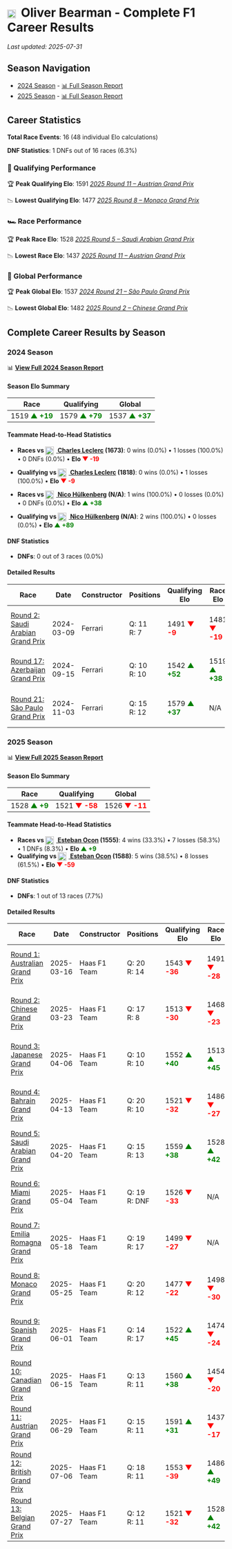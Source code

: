# <img src="https://upload.wikimedia.org/wikipedia/commons/thumb/8/83/Flag_of_the_United_Kingdom_%283-5%29.svg/512px-Flag_of_the_United_Kingdom_%283-5%29.svg.png?20250726143817" alt="United Kingdom" width="20" height="auto" style="vertical-align: middle; margin-right: 5px;" onerror="this.outerHTML='🇬🇧'; this.style.marginRight='5px';"/> Oliver Bearman - Complete F1 Career Results

*Last updated: 2025-07-31*

## Season Navigation

- [2024 Season](#2024-season) - [📊 Full Season Report](../seasons/2024-season-report)
- [2025 Season](#2025-season) - [📊 Full Season Report](../seasons/2025-season-report)

## Career Statistics

**Total Race Events**: 16 (48 individual Elo calculations)

**DNF Statistics**: 1 DNFs out of 16 races (6.3%)

### 🏁 Qualifying Performance

🏆 **Peak Qualifying Elo**: 1591
   *[2025 Round 11 – Austrian Grand Prix](../seasons/2025-season-report#round-11-austrian-grand-prix)*

📉 **Lowest Qualifying Elo**: 1477
   *[2025 Round 8 – Monaco Grand Prix](../seasons/2025-season-report#round-8-monaco-grand-prix)*

### 🏎️ Race Performance

🏆 **Peak Race Elo**: 1528
   *[2025 Round 5 – Saudi Arabian Grand Prix](../seasons/2025-season-report#round-5-saudi-arabian-grand-prix)*

📉 **Lowest Race Elo**: 1437
   *[2025 Round 11 – Austrian Grand Prix](../seasons/2025-season-report#round-11-austrian-grand-prix)*

### 🌟 Global Performance

🏆 **Peak Global Elo**: 1537
   *[2024 Round 21 – São Paulo Grand Prix](../seasons/2024-season-report#round-21-so-paulo-grand-prix)*

📉 **Lowest Global Elo**: 1482
   *[2025 Round 2 – Chinese Grand Prix](../seasons/2025-season-report#round-2-chinese-grand-prix)*


## Complete Career Results by Season

### 2024 Season

📊 **[View Full 2024 Season Report](../seasons/2024-season-report)**

#### Season Elo Summary

| Race | Qualifying | Global |
|------|------------|--------|
| 1519 **<span style="color: green;">▲ +19</span>** | 1579 **<span style="color: green;">▲ +79</span>** | 1537 **<span style="color: green;">▲ +37</span>** |

#### Teammate Head-to-Head Statistics

- **Races vs [<img src="https://upload.wikimedia.org/wikipedia/commons/e/ea/Flag_of_Monaco.svg" alt="Monaco" width="20" height="auto" style="vertical-align: middle; margin-right: 5px;" onerror="this.outerHTML='🇲🇨'; this.style.marginRight='5px';"/> Charles Leclerc](charles-leclerc) (1673)**: 0 wins (0.0%) • 1 losses (100.0%) • 0 DNFs (0.0%) • **Elo **<span style="color: red;">▼ -19</span>****
- **Qualifying vs [<img src="https://upload.wikimedia.org/wikipedia/commons/e/ea/Flag_of_Monaco.svg" alt="Monaco" width="20" height="auto" style="vertical-align: middle; margin-right: 5px;" onerror="this.outerHTML='🇲🇨'; this.style.marginRight='5px';"/> Charles Leclerc](charles-leclerc) (1818)**: 0 wins (0.0%) • 1 losses (100.0%) • **Elo **<span style="color: red;">▼ -9</span>****

- **Races vs [<img src="https://upload.wikimedia.org/wikipedia/commons/b/ba/Flag_of_Germany.svg" alt="Germany" width="20" height="auto" style="vertical-align: middle; margin-right: 5px;" onerror="this.outerHTML='🇩🇪'; this.style.marginRight='5px';"/> Nico Hülkenberg](nico-hlkenberg) (N/A)**: 1 wins (100.0%) • 0 losses (0.0%) • 0 DNFs (0.0%) • **Elo **<span style="color: green;">▲ +38</span>****
- **Qualifying vs [<img src="https://upload.wikimedia.org/wikipedia/commons/b/ba/Flag_of_Germany.svg" alt="Germany" width="20" height="auto" style="vertical-align: middle; margin-right: 5px;" onerror="this.outerHTML='🇩🇪'; this.style.marginRight='5px';"/> Nico Hülkenberg](nico-hlkenberg) (N/A)**: 2 wins (100.0%) • 0 losses (0.0%) • **Elo **<span style="color: green;">▲ +89</span>****


#### DNF Statistics

- **DNFs**: 0 out of 3 races (0.0%)

#### Detailed Results

| Race | Date | Constructor | Positions | Qualifying Elo | Race Elo | Global Elo | Teammate |
|------|------|-------------|-----------|----------------|----------|------------|----------|
| [Round 2: Saudi Arabian Grand Prix](../seasons/2024-season-report#round-2-saudi-arabian-grand-prix) | 2024-03-09 | Ferrari | Q: 11<br/>R: 7 | 1491 **<span style="color: red;">▼ -9</span>** | 1481 **<span style="color: red;">▼ -19</span>** | 1484 **<span style="color: red;">▼ -16</span>** | [<img src="https://upload.wikimedia.org/wikipedia/commons/e/ea/Flag_of_Monaco.svg" alt="Monaco" width="20" height="auto" style="vertical-align: middle; margin-right: 5px;" onerror="this.outerHTML='🇲🇨'; this.style.marginRight='5px';"/> Charles Leclerc](charles-leclerc)<br/>Q: 2<br/>R: 3 |
| [Round 17: Azerbaijan Grand Prix](../seasons/2024-season-report#round-17-azerbaijan-grand-prix) | 2024-09-15 | Ferrari | Q: 10<br/>R: 10 | 1542 **<span style="color: green;">▲ +52</span>** | 1519 **<span style="color: green;">▲ +38</span>** | 1526 **<span style="color: green;">▲ +42</span>** | [<img src="https://upload.wikimedia.org/wikipedia/commons/b/ba/Flag_of_Germany.svg" alt="Germany" width="20" height="auto" style="vertical-align: middle; margin-right: 5px;" onerror="this.outerHTML='🇩🇪'; this.style.marginRight='5px';"/> Nico Hülkenberg](nico-hlkenberg)<br/>Q: N/A<br/>R: N/A |
| [Round 21: São Paulo Grand Prix](../seasons/2024-season-report#round-21-so-paulo-grand-prix) | 2024-11-03 | Ferrari | Q: 15<br/>R: 12 | 1579 **<span style="color: green;">▲ +37</span>** | N/A | 1537 **<span style="color: green;">▲ +11</span>** | [<img src="https://upload.wikimedia.org/wikipedia/commons/b/ba/Flag_of_Germany.svg" alt="Germany" width="20" height="auto" style="vertical-align: middle; margin-right: 5px;" onerror="this.outerHTML='🇩🇪'; this.style.marginRight='5px';"/> Nico Hülkenberg](nico-hlkenberg)<br/>Q: N/A<br/>R: N/A |

### 2025 Season

📊 **[View Full 2025 Season Report](../seasons/2025-season-report)**

#### Season Elo Summary

| Race | Qualifying | Global |
|------|------------|--------|
| 1528 **<span style="color: green;">▲ +9</span>** | 1521 **<span style="color: red;">▼ -58</span>** | 1526 **<span style="color: red;">▼ -11</span>** |

#### Teammate Head-to-Head Statistics

- **Races vs [<img src="https://upload.wikimedia.org/wikipedia/commons/c/c3/Flag_of_France.svg" alt="France" width="20" height="auto" style="vertical-align: middle; margin-right: 5px;" onerror="this.outerHTML='🇫🇷'; this.style.marginRight='5px';"/> Esteban Ocon](esteban-ocon) (1555)**: 4 wins (33.3%) • 7 losses (58.3%) • 1 DNFs (8.3%) • **Elo **<span style="color: green;">▲ +9</span>****
- **Qualifying vs [<img src="https://upload.wikimedia.org/wikipedia/commons/c/c3/Flag_of_France.svg" alt="France" width="20" height="auto" style="vertical-align: middle; margin-right: 5px;" onerror="this.outerHTML='🇫🇷'; this.style.marginRight='5px';"/> Esteban Ocon](esteban-ocon) (1588)**: 5 wins (38.5%) • 8 losses (61.5%) • **Elo **<span style="color: red;">▼ -59</span>****


#### DNF Statistics

- **DNFs**: 1 out of 13 races (7.7%)

#### Detailed Results

| Race | Date | Constructor | Positions | Qualifying Elo | Race Elo | Global Elo | Teammate |
|------|------|-------------|-----------|----------------|----------|------------|----------|
| [Round 1: Australian Grand Prix](../seasons/2025-season-report#round-1-australian-grand-prix) | 2025-03-16 | Haas F1 Team | Q: 20<br/>R: 14 | 1543 **<span style="color: red;">▼ -36</span>** | 1491 **<span style="color: red;">▼ -28</span>** | 1507 **<span style="color: red;">▼ -30</span>** | [<img src="https://upload.wikimedia.org/wikipedia/commons/c/c3/Flag_of_France.svg" alt="France" width="20" height="auto" style="vertical-align: middle; margin-right: 5px;" onerror="this.outerHTML='🇫🇷'; this.style.marginRight='5px';"/> Esteban Ocon](esteban-ocon)<br/>Q: 19<br/>R: 13 |
| [Round 2: Chinese Grand Prix](../seasons/2025-season-report#round-2-chinese-grand-prix) | 2025-03-23 | Haas F1 Team | Q: 17<br/>R: 8 | 1513 **<span style="color: red;">▼ -30</span>** | 1468 **<span style="color: red;">▼ -23</span>** | 1482 **<span style="color: red;">▼ -25</span>** | [<img src="https://upload.wikimedia.org/wikipedia/commons/c/c3/Flag_of_France.svg" alt="France" width="20" height="auto" style="vertical-align: middle; margin-right: 5px;" onerror="this.outerHTML='🇫🇷'; this.style.marginRight='5px';"/> Esteban Ocon](esteban-ocon)<br/>Q: 11<br/>R: 5 |
| [Round 3: Japanese Grand Prix](../seasons/2025-season-report#round-3-japanese-grand-prix) | 2025-04-06 | Haas F1 Team | Q: 10<br/>R: 10 | 1552 **<span style="color: green;">▲ +40</span>** | 1513 **<span style="color: green;">▲ +45</span>** | 1525 **<span style="color: green;">▲ +44</span>** | [<img src="https://upload.wikimedia.org/wikipedia/commons/c/c3/Flag_of_France.svg" alt="France" width="20" height="auto" style="vertical-align: middle; margin-right: 5px;" onerror="this.outerHTML='🇫🇷'; this.style.marginRight='5px';"/> Esteban Ocon](esteban-ocon)<br/>Q: 18<br/>R: 18 |
| [Round 4: Bahrain Grand Prix](../seasons/2025-season-report#round-4-bahrain-grand-prix) | 2025-04-13 | Haas F1 Team | Q: 20<br/>R: 10 | 1521 **<span style="color: red;">▼ -32</span>** | 1486 **<span style="color: red;">▼ -27</span>** | 1497 **<span style="color: red;">▼ -28</span>** | [<img src="https://upload.wikimedia.org/wikipedia/commons/c/c3/Flag_of_France.svg" alt="France" width="20" height="auto" style="vertical-align: middle; margin-right: 5px;" onerror="this.outerHTML='🇫🇷'; this.style.marginRight='5px';"/> Esteban Ocon](esteban-ocon)<br/>Q: 14<br/>R: 8 |
| [Round 5: Saudi Arabian Grand Prix](../seasons/2025-season-report#round-5-saudi-arabian-grand-prix) | 2025-04-20 | Haas F1 Team | Q: 15<br/>R: 13 | 1559 **<span style="color: green;">▲ +38</span>** | 1528 **<span style="color: green;">▲ +42</span>** | 1537 **<span style="color: green;">▲ +41</span>** | [<img src="https://upload.wikimedia.org/wikipedia/commons/c/c3/Flag_of_France.svg" alt="France" width="20" height="auto" style="vertical-align: middle; margin-right: 5px;" onerror="this.outerHTML='🇫🇷'; this.style.marginRight='5px';"/> Esteban Ocon](esteban-ocon)<br/>Q: 19<br/>R: 14 |
| [Round 6: Miami Grand Prix](../seasons/2025-season-report#round-6-miami-grand-prix) | 2025-05-04 | Haas F1 Team | Q: 19<br/>R: DNF | 1526 **<span style="color: red;">▼ -33</span>** | N/A | 1527 **<span style="color: red;">▼ -10</span>** | [<img src="https://upload.wikimedia.org/wikipedia/commons/c/c3/Flag_of_France.svg" alt="France" width="20" height="auto" style="vertical-align: middle; margin-right: 5px;" onerror="this.outerHTML='🇫🇷'; this.style.marginRight='5px';"/> Esteban Ocon](esteban-ocon)<br/>Q: 9<br/>R: 12 |
| [Round 7: Emilia Romagna Grand Prix](../seasons/2025-season-report#round-7-emilia-romagna-grand-prix) | 2025-05-18 | Haas F1 Team | Q: 19<br/>R: 17 | 1499 **<span style="color: red;">▼ -27</span>** | N/A | 1519 **<span style="color: red;">▼ -8</span>** | [<img src="https://upload.wikimedia.org/wikipedia/commons/c/c3/Flag_of_France.svg" alt="France" width="20" height="auto" style="vertical-align: middle; margin-right: 5px;" onerror="this.outerHTML='🇫🇷'; this.style.marginRight='5px';"/> Esteban Ocon](esteban-ocon)<br/>Q: 18<br/>R: DNF |
| [Round 8: Monaco Grand Prix](../seasons/2025-season-report#round-8-monaco-grand-prix) | 2025-05-25 | Haas F1 Team | Q: 20<br/>R: 12 | 1477 **<span style="color: red;">▼ -22</span>** | 1498 **<span style="color: red;">▼ -30</span>** | 1492 **<span style="color: red;">▼ -28</span>** | [<img src="https://upload.wikimedia.org/wikipedia/commons/c/c3/Flag_of_France.svg" alt="France" width="20" height="auto" style="vertical-align: middle; margin-right: 5px;" onerror="this.outerHTML='🇫🇷'; this.style.marginRight='5px';"/> Esteban Ocon](esteban-ocon)<br/>Q: 8<br/>R: 7 |
| [Round 9: Spanish Grand Prix](../seasons/2025-season-report#round-9-spanish-grand-prix) | 2025-06-01 | Haas F1 Team | Q: 14<br/>R: 17 | 1522 **<span style="color: green;">▲ +45</span>** | 1474 **<span style="color: red;">▼ -24</span>** | 1488 **<span style="color: red;">▼ -3</span>** | [<img src="https://upload.wikimedia.org/wikipedia/commons/c/c3/Flag_of_France.svg" alt="France" width="20" height="auto" style="vertical-align: middle; margin-right: 5px;" onerror="this.outerHTML='🇫🇷'; this.style.marginRight='5px';"/> Esteban Ocon](esteban-ocon)<br/>Q: 16<br/>R: 16 |
| [Round 10: Canadian Grand Prix](../seasons/2025-season-report#round-10-canadian-grand-prix) | 2025-06-15 | Haas F1 Team | Q: 13<br/>R: 11 | 1560 **<span style="color: green;">▲ +38</span>** | 1454 **<span style="color: red;">▼ -20</span>** | 1486 **<span style="color: red;">▼ -3</span>** | [<img src="https://upload.wikimedia.org/wikipedia/commons/c/c3/Flag_of_France.svg" alt="France" width="20" height="auto" style="vertical-align: middle; margin-right: 5px;" onerror="this.outerHTML='🇫🇷'; this.style.marginRight='5px';"/> Esteban Ocon](esteban-ocon)<br/>Q: 14<br/>R: 9 |
| [Round 11: Austrian Grand Prix](../seasons/2025-season-report#round-11-austrian-grand-prix) | 2025-06-29 | Haas F1 Team | Q: 15<br/>R: 11 | 1591 **<span style="color: green;">▲ +31</span>** | 1437 **<span style="color: red;">▼ -17</span>** | 1483 **<span style="color: red;">▼ -3</span>** | [<img src="https://upload.wikimedia.org/wikipedia/commons/c/c3/Flag_of_France.svg" alt="France" width="20" height="auto" style="vertical-align: middle; margin-right: 5px;" onerror="this.outerHTML='🇫🇷'; this.style.marginRight='5px';"/> Esteban Ocon](esteban-ocon)<br/>Q: 17<br/>R: 10 |
| [Round 12: British Grand Prix](../seasons/2025-season-report#round-12-british-grand-prix) | 2025-07-06 | Haas F1 Team | Q: 18<br/>R: 11 | 1553 **<span style="color: red;">▼ -39</span>** | 1486 **<span style="color: green;">▲ +49</span>** | 1506 **<span style="color: green;">▲ +23</span>** | [<img src="https://upload.wikimedia.org/wikipedia/commons/c/c3/Flag_of_France.svg" alt="France" width="20" height="auto" style="vertical-align: middle; margin-right: 5px;" onerror="this.outerHTML='🇫🇷'; this.style.marginRight='5px';"/> Esteban Ocon](esteban-ocon)<br/>Q: 14<br/>R: 13 |
| [Round 13: Belgian Grand Prix](../seasons/2025-season-report#round-13-belgian-grand-prix) | 2025-07-27 | Haas F1 Team | Q: 12<br/>R: 11 | 1521 **<span style="color: red;">▼ -32</span>** | 1528 **<span style="color: green;">▲ +42</span>** | 1526 **<span style="color: green;">▲ +20</span>** | [<img src="https://upload.wikimedia.org/wikipedia/commons/c/c3/Flag_of_France.svg" alt="France" width="20" height="auto" style="vertical-align: middle; margin-right: 5px;" onerror="this.outerHTML='🇫🇷'; this.style.marginRight='5px';"/> Esteban Ocon](esteban-ocon)<br/>Q: 11<br/>R: 15 |

